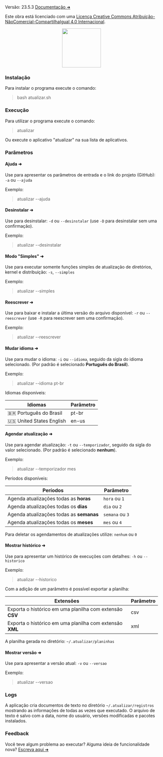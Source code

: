 Versão: 23.5.3
[Documentação ➜](https://bill1300.github.io/atualizar-docs/)

Este obra está licenciado com uma [Licença Creative Commons Atribuição-NãoComercial-CompartilhaIgual 4.0 Internacional](https://creativecommons.org/licenses/by-nc-sa/4.0/).

<div align="center">
  <img width="128" height="128" src="https://user-images.githubusercontent.com/42590905/192646234-96f838eb-a651-40fb-b8ef-c528b6aa7bc3.png">
</div>

### Instalação
 Para instalar o programa execute o comando:
>bash atualizar.sh

### Execução
 Para utilizar o programa execute o comando:
>atualizar

Ou execute o aplicativo "atualizar" na sua lista de aplicativos.

### Parâmetros
#### Ajuda ➜
 Use para apresentar os parâmetros de entrada e o link do projeto (GitHub):
 `-a` ou `--ajuda`

 Exemplo:
> atualizar --ajuda

#### Desinstalar ➜
 Use para desinstalar:
 `-d` ou `--desinstalar` (use `-D` para desinstalar sem uma confirmação).

 Exemplo:
> atualizar --desinstalar

#### Modo "Simples" ➜
 Use para executar somente funções simples de atualização de diretórios, kernel e distribuição:
 `-s`, `--simples`

 Exemplo:
> atualizar --simples

#### Reescrever ➜
 Use para baixar e instalar a última versão do arquivo disponível:
 `-r` ou `--reescrever` (use `-R` para reescrever sem uma confirmação).

 Exemplo:
> atualizar --reescrever

#### Mudar idioma ➜
 Use para mudar o idioma:
 `-i` ou `--idioma`, seguido da sigla do idioma selecionado. (Por padrão é selecionado **Português do Brasil**).

 Exemplo:
> atualizar --idioma pt-br

Idiomas disponíveis:

| Idiomas                      | Parâmetro |
| ---------------------------- | --------- |
| :brazil: Português do Brasil | pt-br     |
| :us: United States English   | en-us     |

#### Agendar atualização ➜
 Use para agendar atualização:
 `-t` ou `--temporizador`, seguido da sigla do valor selecionado. (Por padrão é selecionado **nenhum**).

 Exemplo:
> atualizar --temporizador mes

Períodos disponíveis:

| Períodos                                 | Parâmetro       |
| ---------------------------------------- | --------------- |
| Agenda atualizações todas as **horas**   | `hora` ou `1`   |
| Agenda atualizações todas os **dias**    | `dia` ou `2`    |
| Agenda atualizações todas as **semanas** | `semana` ou `3` |
| Agenda atualizações todas os **meses**   | `mes` ou `4`    |

Para deletar os agendamentos de atualizações utilize: `nenhum` ou `0`

#### Mostrar histórico ➜
 Use para apresentar um histórico de execuções com detalhes:
 `-h` ou `--historico`

 Exemplo:
> atualizar --historico

 Com a adição de um parâmetro é possível exportar a planilha:

| Extensões                                                | Parâmetro |
| -------------------------------------------------------- | --------- |
| Exporta o histórico em uma planilha com extensão **CSV** | csv       |
| Exporta o histórico em uma planilha com extensão **XML** | xml       |

 A planilha gerada no diretório: `~/.atualizar/planinhas`

#### Mostrar versão ➜
 Use para apresentar a versão atual:
 `-v` ou `--versao`

 Exemplo:
> atualizar --versao

### Logs
A aplicação cria documentos de texto no diretório `~/.atualizar/registros` mostrando as informações de todas as vezes que executado. O arquivo de texto é salvo com a data, nome do usuário, versões modificadas e pacotes instalados.

### Feedback
Você teve algum problema ao executar? Alguma ideia de funcionalidade nova? [Escreva aqui ➜](https://forms.gle/ysh5avJ1WCGsWeoH6)
